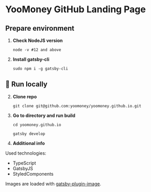# YooMoney GitHub Landing Page

##  Prepare environment

1.  **Check NodeJS version**

    ```shell
    node -v #12 and above
    ```

2.  **Install gatsby-cli**

    ```shell
    sudo npm i -g gatsby-cli 
    ```

## 🚀 Run locally

2.  **Clone repo**

    ```shell
    git clone git@github.com:yoomoney/yoomoney.github.io.git
    ```

3.  **Go to directory and run build**

    ```shell
    cd yoomoney.github.io
    
    gatsby develop
    ```

4.  **Additional info**

Used technologies:

- TypeScript
- GatsbyJS
- StyledComponents

Images are loaded with [gatsby-plugin-image](https://www.gatsbyjs.com/plugins/gatsby-plugin-image/).